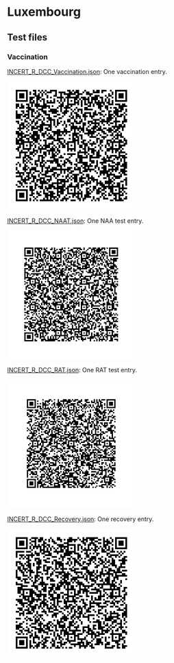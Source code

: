 # Luxembourg

## Test files

### Vaccination

[INCERT_R_DCC_Vaccination.json](2DCode/raw/INCERT_R_DCC_Vaccination.json): One vaccination entry.

![1](png/INCERT_R_DCC_Vaccination.png)

[INCERT_R_DCC_NAAT.json](2DCode/raw/INCERT_R_DCC_NAAT.json):  One NAA test entry.

![2](png/INCERT_R_DCC_NAAT.png)

[INCERT_R_DCC_RAT.json](2DCode/raw/INCERT_R_DCC_RAT.json): One RAT test entry.

![3](png/INCERT_R_DCC_RAT.png)

[INCERT_R_DCC_Recovery.json](2DCode/raw/INCERT_R_DCC_Recovery.json): One recovery entry.

![4](png/INCERT_R_DCC_Recovery.png)


